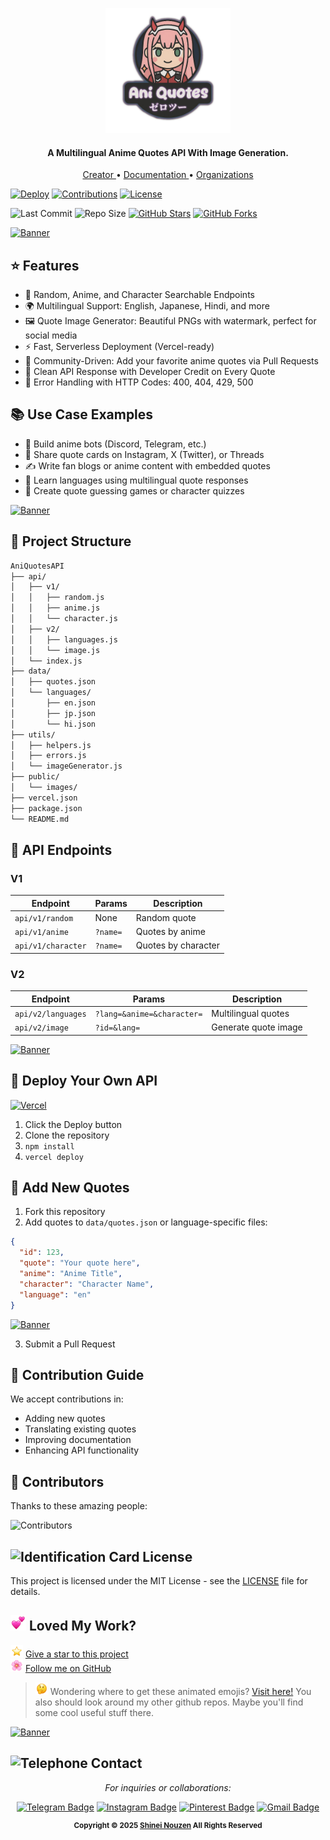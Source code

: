 <p align="center"><img src="https://github.com/Shineii86/AniQuotesAPI/blob/main/assets/LogoSD.png" LOGO" width="200" height="200"/></p>

<h4 align="center">
    A Multilingual Anime Quotes API With Image Generation.
</h4>
<p align="center">
    <a href="https://github.com/Shineii86"> Creator </a> •
    <a href="https://github.com/AniQuotes/Doumentation"> Documentation </a> •
    <a href="https://github.com/AniQuotes"> Organizations </a>
</p>

[![Deploy](https://img.shields.io/badge/Deployed%20on-Vercel-black?logo=vercel)](https://aniquotes.vercel.app)
[![Contributions](https://img.shields.io/badge/Contributions-Welcome-brightgreen)](CONTRIBUTING.md)
[![License](https://img.shields.io/badge/License-MIT-blue)](LICENSE)

![Last Commit](https://img.shields.io/github/last-commit/Shineii86/AniQuotesAPI?style=for-the-badge)
![Repo Size](https://img.shields.io/github/repo-size/Shineii86/AniQuotesAPI?style=for-the-badge) [![GitHub Stars](https://img.shields.io/github/stars/Shineii86/AniQuotesAPI?style=for-the-badge)](https://github.com/Shineii86/AniQuotesAPI/stargazers) [![GitHub Forks](https://img.shields.io/github/forks/Shineii86/AniQuotesAPI?style=for-the-badge)](https://github.com/Shineii86/AniQuotesAPI/fork)

<a href="https://github.com/Shineii86/AniPay">
<img src="https://github.com/Shineii86/AniPay/blob/main/Source/Banner1.png" alt="Banner">
</a>
  
## ⭐ Features
- 🔀 Random, Anime, and Character Searchable Endpoints
- 🌍 Multilingual Support: English, Japanese, Hindi, and more
- 🖼️ Quote Image Generator: Beautiful PNGs with watermark, perfect for social media
- ⚡ Fast, Serverless Deployment (Vercel-ready)
- 👥 Community-Driven: Add your favorite anime quotes via Pull Requests
- 📜 Clean API Response with Developer Credit on Every Quote
- 🧠 Error Handling with HTTP Codes: 400, 404, 429, 500

## 📚 Use Case Examples
- 🎌 Build anime bots (Discord, Telegram, etc.)
- 🌈 Share quote cards on Instagram, X (Twitter), or Threads
- ✍️ Write fan blogs or anime content with embedded quotes
- 💬 Learn languages using multilingual quote responses
- 🧩 Create quote guessing games or character quizzes

<a href="https://github.com/Shineii86/AniPay">
<img src="https://github.com/Shineii86/AniPay/blob/main/Source/Banner2.png" alt="Banner">
</a>

## 📂 Project Structure
```bash
AniQuotesAPI
├── api/
│   ├── v1/
│   │   ├── random.js
│   │   ├── anime.js
│   │   └── character.js
│   ├── v2/
│   │   ├── languages.js
│   │   └── image.js
│   └── index.js
├── data/
│   ├── quotes.json
│   └── languages/
│       ├── en.json
│       ├── jp.json
│       └── hi.json
├── utils/
│   ├── helpers.js
│   ├── errors.js
│   └── imageGenerator.js
├── public/
│   └── images/
├── vercel.json
├── package.json
└── README.md
```

## 🚀 API Endpoints

### V1
| Endpoint | Params | Description |
|----------|--------|-------------|
| `api/v1/random` | None | Random quote |
| `api/v1/anime` | `?name=` | Quotes by anime |
| `api/v1/character` | `?name=` | Quotes by character |

### V2
| Endpoint | Params | Description |
|----------|--------|-------------|
| `api/v2/languages` | `?lang=&anime=&character=` | Multilingual quotes |
| `api/v2/image` | `?id=&lang=` | Generate quote image |

<a href="https://github.com/Shineii86/AniPay">
    <img src="https://github.com/Shineii86/AniPay/blob/main/Source/Banner3.png" alt="Banner">
</a>

## 🗿 Deploy Your Own API

[![Vercel](https://vercel.com/button)](https://vercel.com/new/clone?repository-url=https://github.com/Shineii86/AniQuotesAPI)

1. Click the Deploy button
2. Clone the repository
3. `npm install`
4. `vercel deploy`

## 🌻 Add New Quotes

1. Fork this repository
2. Add quotes to `data/quotes.json` or language-specific files:
```json
{
  "id": 123,
  "quote": "Your quote here",
  "anime": "Anime Title",
  "character": "Character Name",
  "language": "en"
}
```
<a href="https://github.com/Shineii86/AniPay">
    <img src="https://github.com/Shineii86/AniPay/blob/main/Source/Banner4.png" alt="Banner">
</a>

3. Submit a Pull Request

## 🤝 Contribution Guide

We accept contributions in:
- Adding new quotes
- Translating existing quotes
- Improving documentation
- Enhancing API functionality

## 👀 Contributors

Thanks to these amazing people:

![Contributors](https://contrib.rocks/image?repo=Shineii86/AniQuotesAPI)

## <img src="https://raw.githubusercontent.com/Shineii86/AniEmojis/main/Objects/Identification%20Card.webp" alt="Identification Card" width="25" height="25" /> License
This project is licensed under the MIT License - see the [LICENSE](LICENSE) file for details.

## <img src="https://raw.githubusercontent.com/Shineii86/Emojis/main/Symbols/Two%20Hearts.webp" alt="Two Hearts" width="25" height="25" /> Loved My Work?

<img src="https://raw.githubusercontent.com/Shineii86/Emojis/main/Animals%20and%20Nature/Star.webp" alt="Star" width="20" height="20" />&nbsp;[Give a star to this project](https://github.com/Shineii86/AniPay/) <br/>
<img src="https://raw.githubusercontent.com/Shineii86/Emojis/main/Animals%20and%20Nature/Cherry%20Blossom.webp" alt="Cherry Blossom" width="20" height="20" />&nbsp;[Follow me on GitHub](https://github.com/Shineii86/Shineii86)<br/>

> <img src="https://raw.githubusercontent.com/Shineii86/Emojis/main/Smileys/Thinking%20Face.webp" alt="Thinking Face" width="20" height="20" /> Wondering where to get these animated emojis?
> [Visit here!](https://github.com/Shineii86/AniEmojis) You also should look around my other github repos. Maybe you'll find some cool useful stuff there.

  <a href="https://github.com/Shineii86/AniPay">
    <img src="https://github.com/Shineii86/AniPay/blob/main/Source/Banner7.png" alt="Banner">
  </a>

## <img src="https://raw.githubusercontent.com/Shineii86/AniEmojis/refs/heads/main/Objects/Telephone.webp" alt="Telephone" width="25" height="25" /> Contact

<div align="center">
  
  *For inquiries or collaborations:*
     
[![Telegram Badge](https://img.shields.io/badge/-Telegram-2CA5E0?style=flat&logo=Telegram&logoColor=white)](https://telegram.me/Shineii86 "Contact on Telegram")
[![Instagram Badge](https://img.shields.io/badge/-Instagram-C13584?style=flat&logo=Instagram&logoColor=white)](https://instagram.com/ikx7.a "Follow on Instagram")
[![Pinterest Badge](https://img.shields.io/badge/-Pinterest-E60023?style=flat&logo=Pinterest&logoColor=white)](https://pinterest.com/ikx7a "Follow on Pinterest")
[![Gmail Badge](https://img.shields.io/badge/-Gmail-D14836?style=flat&logo=Gmail&logoColor=white)](mailto:ikx7a@hotmail.com "Send an Email")

  <sup><b>Copyright © 2025 <a href="https://telegram.me/Shineii86">Shinei Nouzen</a> All Rights Reserved</b></sup>

</div>

